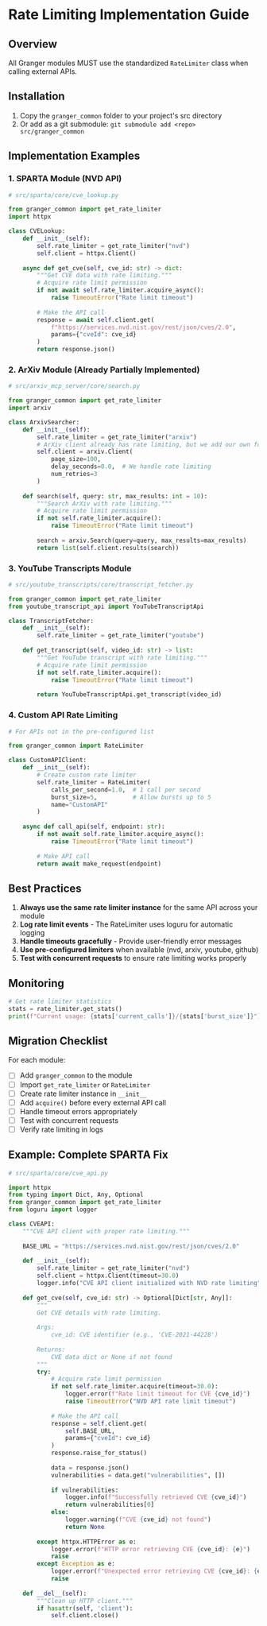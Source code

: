 # Rate Limiting Implementation Guide

## Overview
All Granger modules MUST use the standardized `RateLimiter` class when calling external APIs.

## Installation

1. Copy the `granger_common` folder to your project's src directory
2. Or add as a git submodule: `git submodule add <repo> src/granger_common`

## Implementation Examples

### 1. SPARTA Module (NVD API)

```python
# src/sparta/core/cve_lookup.py

from granger_common import get_rate_limiter
import httpx

class CVELookup:
    def __init__(self):
        self.rate_limiter = get_rate_limiter("nvd")
        self.client = httpx.Client()
    
    async def get_cve(self, cve_id: str) -> dict:
        """Get CVE data with rate limiting."""
        # Acquire rate limit permission
        if not await self.rate_limiter.acquire_async():
            raise TimeoutError("Rate limit timeout")
        
        # Make the API call
        response = await self.client.get(
            f"https://services.nvd.nist.gov/rest/json/cves/2.0",
            params={"cveId": cve_id}
        )
        return response.json()
```

### 2. ArXiv Module (Already Partially Implemented)

```python
# src/arxiv_mcp_server/core/search.py

from granger_common import get_rate_limiter
import arxiv

class ArxivSearcher:
    def __init__(self):
        self.rate_limiter = get_rate_limiter("arxiv")
        # ArXiv client already has rate limiting, but we add our own for consistency
        self.client = arxiv.Client(
            page_size=100,
            delay_seconds=0.0,  # We handle rate limiting
            num_retries=3
        )
    
    def search(self, query: str, max_results: int = 10):
        """Search ArXiv with rate limiting."""
        # Acquire rate limit permission
        if not self.rate_limiter.acquire():
            raise TimeoutError("Rate limit timeout")
        
        search = arxiv.Search(query=query, max_results=max_results)
        return list(self.client.results(search))
```

### 3. YouTube Transcripts Module

```python
# src/youtube_transcripts/core/transcript_fetcher.py

from granger_common import get_rate_limiter
from youtube_transcript_api import YouTubeTranscriptApi

class TranscriptFetcher:
    def __init__(self):
        self.rate_limiter = get_rate_limiter("youtube")
    
    def get_transcript(self, video_id: str) -> list:
        """Get YouTube transcript with rate limiting."""
        # Acquire rate limit permission
        if not self.rate_limiter.acquire():
            raise TimeoutError("Rate limit timeout")
        
        return YouTubeTranscriptApi.get_transcript(video_id)
```

### 4. Custom API Rate Limiting

```python
# For APIs not in the pre-configured list

from granger_common import RateLimiter

class CustomAPIClient:
    def __init__(self):
        # Create custom rate limiter
        self.rate_limiter = RateLimiter(
            calls_per_second=1.0,  # 1 call per second
            burst_size=5,          # Allow bursts up to 5
            name="CustomAPI"
        )
    
    async def call_api(self, endpoint: str):
        if not await self.rate_limiter.acquire_async():
            raise TimeoutError("Rate limit timeout")
        
        # Make API call
        return await make_request(endpoint)
```

## Best Practices

1. **Always use the same rate limiter instance** for the same API across your module
2. **Log rate limit events** - The RateLimiter uses loguru for automatic logging
3. **Handle timeouts gracefully** - Provide user-friendly error messages
4. **Use pre-configured limiters** when available (nvd, arxiv, youtube, github)
5. **Test with concurrent requests** to ensure rate limiting works properly

## Monitoring

```python
# Get rate limiter statistics
stats = rate_limiter.get_stats()
print(f"Current usage: {stats['current_calls']}/{stats['burst_size']}")
```

## Migration Checklist

For each module:

- [ ] Add `granger_common` to the module
- [ ] Import `get_rate_limiter` or `RateLimiter`
- [ ] Create rate limiter instance in `__init__`
- [ ] Add `acquire()` before every external API call
- [ ] Handle timeout errors appropriately
- [ ] Test with concurrent requests
- [ ] Verify rate limiting in logs

## Example: Complete SPARTA Fix

```python
# src/sparta/core/cve_api.py

import httpx
from typing import Dict, Any, Optional
from granger_common import get_rate_limiter
from loguru import logger

class CVEAPI:
    """CVE API client with proper rate limiting."""
    
    BASE_URL = "https://services.nvd.nist.gov/rest/json/cves/2.0"
    
    def __init__(self):
        self.rate_limiter = get_rate_limiter("nvd")
        self.client = httpx.Client(timeout=30.0)
        logger.info("CVE API client initialized with NVD rate limiting")
    
    def get_cve(self, cve_id: str) -> Optional[Dict[str, Any]]:
        """
        Get CVE details with rate limiting.
        
        Args:
            cve_id: CVE identifier (e.g., 'CVE-2021-44228')
            
        Returns:
            CVE data dict or None if not found
        """
        try:
            # Acquire rate limit permission
            if not self.rate_limiter.acquire(timeout=30.0):
                logger.error(f"Rate limit timeout for CVE {cve_id}")
                raise TimeoutError("NVD API rate limit timeout")
            
            # Make the API call
            response = self.client.get(
                self.BASE_URL,
                params={"cveId": cve_id}
            )
            response.raise_for_status()
            
            data = response.json()
            vulnerabilities = data.get("vulnerabilities", [])
            
            if vulnerabilities:
                logger.info(f"Successfully retrieved CVE {cve_id}")
                return vulnerabilities[0]
            else:
                logger.warning(f"CVE {cve_id} not found")
                return None
                
        except httpx.HTTPError as e:
            logger.error(f"HTTP error retrieving CVE {cve_id}: {e}")
            raise
        except Exception as e:
            logger.error(f"Unexpected error retrieving CVE {cve_id}: {e}")
            raise
    
    def __del__(self):
        """Clean up HTTP client."""
        if hasattr(self, 'client'):
            self.client.close()
```